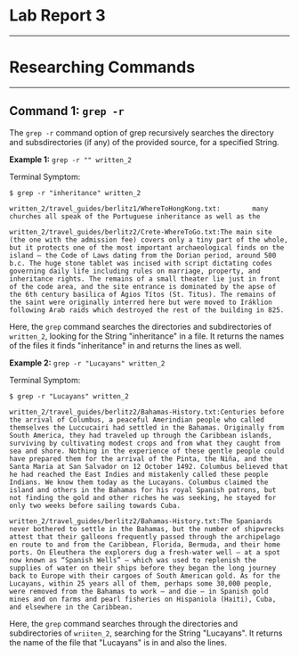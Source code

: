 # Lab Report 3
***
# Researching Commands
***

## Command 1: `grep -r`

The `grep -r` command option of grep recursively searches the directory and subsdirectories (if any) of the provided source, for a specified String.

**Example 1:** `grep -r "" written_2`

Terminal Symptom:

```
$ grep -r "inheritance" written_2

written_2/travel_guides/berlitz1/WhereToHongKong.txt:        many churches all speak of the Portuguese inheritance as well as the

written_2/travel_guides/berlitz2/Crete-WhereToGo.txt:The main site (the one with the admission fee) covers only a tiny part of the whole, but it protects one of the most important archaeological finds on the island — the Code of Laws dating from the Dorian period, around 500 b.c. The huge stone tablet was incised with script dictating codes governing daily life including rules on marriage, property, and inheritance rights. The remains of a small theater lie just in front of the code area, and the site entrance is dominated by the apse of the 6th century basilica of Ágios Títos (St. Titus). The remains of the saint were originally interred here but were moved to Iráklion following Arab raids which destroyed the rest of the building in 825.
```
Here, the `grep` command searches the directories and subdirectories of `written_2`, looking for the String "inheritance" in a file. It returns the names of the files it finds "inheritance" in and returns the lines as well.

**Example 2:** `grep -r "Lucayans" written_2`

Terminal Symptom:

```
$ grep -r "Lucayans" written_2

written_2/travel_guides/berlitz2/Bahamas-History.txt:Centuries before the arrival of Columbus, a peaceful Amerindian people who called themselves the Luccucairi had settled in the Bahamas. Originally from South America, they had traveled up through the Caribbean islands, surviving by cultivating modest crops and from what they caught from sea and shore. Nothing in the experience of these gentle people could have prepared them for the arrival of the Pinta, the Niña, and the Santa Maria at San Salvador on 12 October 1492. Columbus believed that he had reached the East Indies and mistakenly called these people Indians. We know them today as the Lucayans. Columbus claimed the island and others in the Bahamas for his royal Spanish patrons, but not finding the gold and other riches he was seeking, he stayed for only two weeks before sailing towards Cuba.

written_2/travel_guides/berlitz2/Bahamas-History.txt:The Spaniards never bothered to settle in the Bahamas, but the number of shipwrecks attest that their galleons frequently passed through the archipelago en route to and from the Caribbean, Florida, Bermuda, and their home ports. On Eleuthera the explorers dug a fresh-water well — at a spot now known as “Spanish Wells” — which was used to replenish the supplies of water on their ships before they began the long journey back to Europe with their cargoes of South American gold. As for the Lucayans, within 25 years all of them, perhaps some 30,000 people, were removed from the Bahamas to work — and die — in Spanish gold mines and on farms and pearl fisheries on Hispaniola (Haiti), Cuba, and elsewhere in the Caribbean.
```

Here, the `grep` command searches through the directories and subdirectories of `wriiten_2`, searching for the String "Lucayans". It returns the name of the file that "Lucayans" is in and also the lines.

